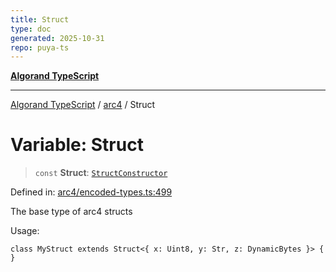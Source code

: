 ```yaml
---
title: Struct
type: doc
generated: 2025-10-31
repo: puya-ts
---
```

[**Algorand TypeScript**](../../README.md)

***

[Algorand TypeScript](../../modules.md) / [arc4](../README.md) / Struct

# Variable: Struct

> `const` **Struct**: [`StructConstructor`](../-internal-/type-aliases/StructConstructor.md)

Defined in: [arc4/encoded-types.ts:499](https://github.com/algorandfoundation/puya-ts/blob/main/packages/algo-ts/src/arc4/encoded-types.ts#L499)

The base type of arc4 structs

Usage:
```
class MyStruct extends Struct<{ x: Uint8, y: Str, z: DynamicBytes }> { }
```
